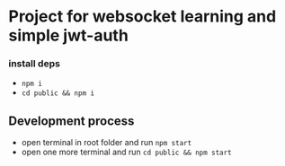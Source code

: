 # Project for websocket learning and simple jwt-auth

### install deps
- `npm i`
- `cd public && npm i`

## Development process
- open terminal in root folder and run `npm start`
- open one more terminal and run `cd public && npm start`